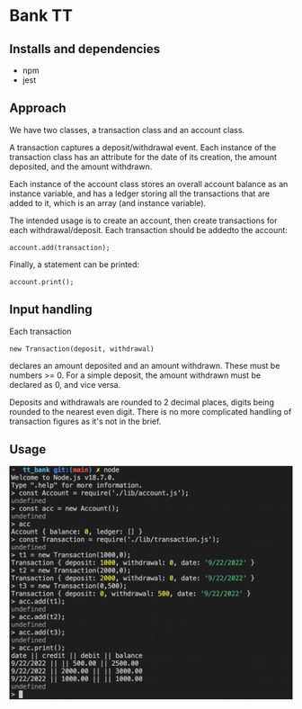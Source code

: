 # Bank TT


## Installs and dependencies

 - npm
 - jest


## Approach

We have two classes, a transaction class and an account class. 

A transaction captures a deposit/withdrawal event. Each instance of the transaction class has an attribute for the date of its creation, the amount deposited, and the amount withdrawn.

Each instance of the account class stores an overall account balance as an instance variable, and has a ledger storing all the transactions that are added to it, which is an array (and instance variable). 

The intended usage is to create an account, then create transactions for each withdrawal/deposit. Each transaction should be addedto the account:
```
account.add(transaction);
```
Finally, a statement can be printed: 
```
account.print();
```

## Input handling

Each transaction 
```
new Transaction(deposit, withdrawal) 
```
declares an amount deposited and an amount withdrawn. These must be numbers >= 0. For a simple deposit, the amount withdrawn must be declared as 0, and vice versa. 

Deposits and withdrawals are rounded to 2 decimal places, digits being rounded to the nearest even digit. There is no more complicated handling of transaction figures as it's not in the brief. 


## Usage

![ScreenShot](./bank_app_screenshot.png)


